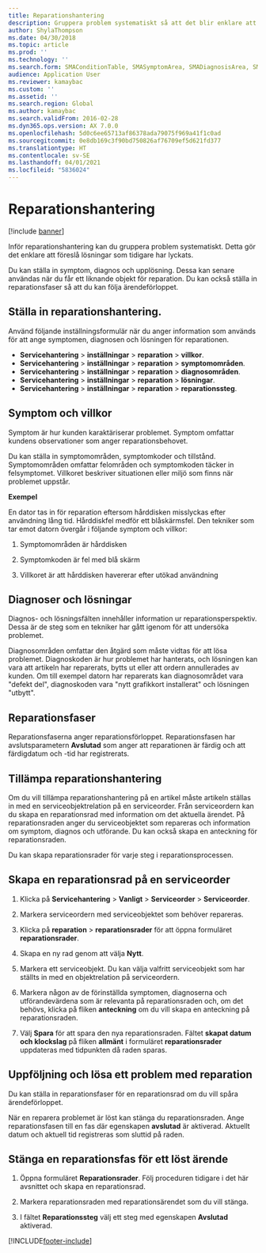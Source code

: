 ```yaml
---
title: Reparationshantering
description: Gruppera problem systematiskt så att det blir enklare att föreslå lösningar som tidigare har lyckats.
author: ShylaThompson
ms.date: 04/30/2018
ms.topic: article
ms.prod: ''
ms.technology: ''
ms.search.form: SMAConditionTable, SMASymptomArea, SMADiagnosisArea, SMAResolutionTable, SMARepairStage
audience: Application User
ms.reviewer: kamaybac
ms.custom: ''
ms.assetid: ''
ms.search.region: Global
ms.author: kamaybac
ms.search.validFrom: 2016-02-28
ms.dyn365.ops.version: AX 7.0.0
ms.openlocfilehash: 5d0c6ee65713af86378ada79075f969a41f1c0ad
ms.sourcegitcommit: 0e8db169c3f90bd750826af76709ef5d621fd377
ms.translationtype: HT
ms.contentlocale: sv-SE
ms.lasthandoff: 04/01/2021
ms.locfileid: "5836024"
---
```

# <a name="repair-management"></a>Reparationshantering       

[!include [banner](../includes/banner.md)]


Inför reparationshantering kan du gruppera problem systematiskt. Detta gör det enklare att föreslå lösningar som tidigare har lyckats.

Du kan ställa in symptom, diagnos och upplösning. Dessa kan senare användas när du får ett liknande objekt för reparation. Du kan också ställa in reparationsfaser så att du kan följa ärendeförloppet.

## <a name="setting-up-repair-management"></a>Ställa in reparationshantering.

Använd följande inställningsformulär när du anger information som används för att ange symptomen, diagnosen och lösningen för reparationen.

- **Servicehantering** \> **inställningar** \> **reparation** \> **villkor**.
- **Servicehantering** \> **inställningar** \> **reparation** \> **symptomområden**.
-  **Servicehantering** \> **inställningar** \> **reparation** \> **diagnosområden**.
- **Servicehantering** \> **inställningar** \> **reparation** \> **lösningar**.
- **Servicehantering** \> **inställningar** \> **reparation** \> **reparationssteg**.

## <a name="symptoms-and-conditions"></a>Symptom och villkor

Symptom är hur kunden karaktäriserar problemet. Symptom omfattar kundens observationer som anger reparationsbehovet.

Du kan ställa in symptomområden, symptomkoder och tillstånd. Symptomområden omfattar felområden och symptomkoden täcker in felsymptomet. Villkoret beskriver situationen eller miljö som finns när problemet uppstår.

**Exempel**

En dator tas in för reparation eftersom hårddisken misslyckas efter användning lång tid. Hårddiskfel medför ett blåskärmsfel. Den tekniker som tar emot datorn övergår i följande symptom och villkor:

1.  Symptomområden är hårddisken

2.  Symptomkoden är fel med blå skärm

3.  Villkoret är att hårddisken havererar efter utökad användning

## <a name="diagnosis-and-resolutions"></a>Diagnoser och lösningar

Diagnos- och lösningsfälten innehåller information ur reparationsperspektiv. Dessa är de steg som en tekniker har gått igenom för att undersöka problemet.

Diagnosområden omfattar den åtgärd som måste vidtas för att lösa problemet. Diagnoskoden är hur problemet har hanterats, och lösningen kan vara att artikeln har reparerats, bytts ut eller att ordern annullerades av kunden. Om till exempel datorn har reparerats kan diagnosområdet vara "defekt del", diagnoskoden vara "nytt grafikkort installerat" och lösningen "utbytt".

## <a name="repair-stages"></a>Reparationsfaser

Reparationsfaserna anger reparationsförloppet. Reparationsfasen har avslutsparametern **Avslutad** som anger att reparationen är färdig och att färdigdatum och -tid har registrerats.

## <a name="applying-repair-management"></a>Tillämpa reparationshantering

Om du vill tillämpa reparationshantering på en artikel måste artikeln ställas in med en serviceobjektrelation på en serviceorder. Från serviceordern kan du skapa en reparationsrad med information om det aktuella ärendet. På reparationsraden anger du serviceobjektet som repareras och information om symptom, diagnos och utförande. Du kan också skapa en anteckning för reparationsraden.

Du kan skapa reparationsrader för varje steg i reparationsprocessen.

## <a name="create-a-repair-line-on-a-service-order"></a>Skapa en reparationsrad på en serviceorder

1.  Klicka på **Servicehantering** \> **Vanligt** \> **Serviceorder** \> **Serviceorder**.

2.  Markera serviceordern med serviceobjektet som behöver repareras.

3.  Klicka på **reparation** \> **reparationsrader** för att öppna formuläret **reparationsrader**.

4.  Skapa en ny rad genom att välja **Nytt**.

5.  Markera ett serviceobjekt. Du kan välja valfritt serviceobjekt som har ställts in med en objektrelation på serviceordern.

6.  Markera någon av de förinställda symptomen, diagnoserna och utförandevärdena som är relevanta på reparationsraden och, om det behövs, klicka på fliken **anteckning** om du vill skapa en anteckning på reparationsraden.

7.  Välj **Spara** för att spara den nya reparationsraden. Fältet **skapat datum och klockslag** på fliken **allmänt** i formuläret **reparationsrader** uppdateras med tidpunkten då raden sparas.

## <a name="tracking-progress-and-resolving-a-repair-issue"></a>Uppföljning och lösa ett problem med reparation

Du kan ställa in reparationsfaser för en reparationsrad om du vill spåra ärendeförloppet.

När en reparera problemet är löst kan stänga du reparationsraden. Ange reparationsfasen till en fas där egenskapen **avslutad** är aktiverad. Aktuellt datum och aktuell tid registreras som sluttid på raden.

## <a name="close-a-repair-line-for-a-resolved-issue"></a>Stänga en reparationsfas för ett löst ärende

1.  Öppna formuläret **Reparationsrader**. Följ proceduren tidigare i det här avsnittet och skapa en reparationsrad.

2.  Markera reparationsraden med reparationsärendet som du vill stänga.

3.  I fältet **Reparationssteg** välj ett steg med egenskapen **Avslutad** aktiverad.

  




[!INCLUDE[footer-include](../../includes/footer-banner.md)]